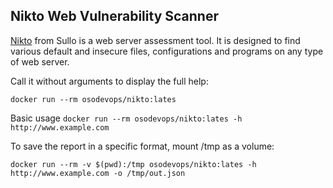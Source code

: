 ## Nikto Web Vulnerability Scanner
[Nikto](https://github.com/sullo/nikto) from Sullo is a web server assessment tool. It is designed to find various default and insecure files, configurations and programs on any type of web server.

Call it without arguments to display the full help:

`docker run --rm osodevops/nikto:lates`

Basic usage
`docker run --rm osodevops/nikto:lates -h http://www.example.com`

To save the report in a specific format, mount /tmp as a volume:

`docker run --rm -v $(pwd):/tmp osodevops/nikto:lates -h http://www.example.com -o /tmp/out.json`

